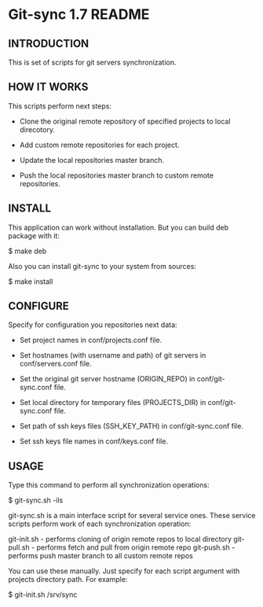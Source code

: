 # Git-sync 1.7 README

## INTRODUCTION

This is set of scripts for git servers synchronization.

## HOW IT WORKS

This scripts perform next steps:

  * Clone the original remote repository of specified projects to
local direcotory.

  * Add custom remote repositories for each project.

  * Update the local repositories master branch.

  * Push the local repositories master branch to custom remote
repositories.

## INSTALL

This application can work without installation.
But you can build deb package with it:

$ make deb

Also you can install git-sync to your system from sources:

$ make install

## CONFIGURE

Specify for configuration you repositories next data:

  * Set project names in conf/projects.conf file.

  * Set hostnames (with username and path) of git servers in conf/servers.conf
file.

  * Set the original git server hostname (ORIGIN_REPO) in
conf/git-sync.conf file.

  * Set local directory for temporary files (PROJECTS_DIR) in
conf/git-sync.conf file.

  * Set path of ssh keys files (SSH_KEY_PATH) in conf/git-sync.conf file.

  * Set ssh keys file names in conf/keys.conf file.

## USAGE

Type this command to perform all synchronization operations:

$ git-sync.sh -ils

git-sync.sh is a main interface script for several service ones.
These service scripts perform work of each synchronization operation:

git-init.sh - performs cloning of origin remote repos to local directory
git-pull.sh - performs fetch and pull from origin remote repo
git-push.sh - performs push master branch to all custom remote repos

You can use these manually. Just specify for each script argument with
projects directory path. For example:

$ git-init.sh /srv/sync

